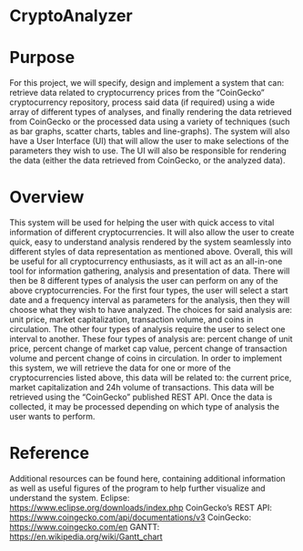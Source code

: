 # CryptoAnalyzer
# Purpose
For this project, we will specify, design and implement a system that can: retrieve data related to cryptocurrency prices from the “CoinGecko” cryptocurrency repository, process said data (if required) using a wide array of different types of analyses, and finally rendering the data retrieved from CoinGecko or the processed data using a variety of techniques (such as bar graphs, scatter charts, tables and line-graphs). The system will also have a User Interface (UI) that will allow the user to make selections of the parameters they wish to use. The UI will also be responsible for rendering the data (either the data retrieved from CoinGecko, or the analyzed data).
# Overview
This system will be used for helping the user with quick access to vital information of different cryptocurrencies. It will also allow the user to create quick, easy to understand analysis rendered by the system seamlessly into different styles of data representation as mentioned above. Overall, this will be useful for all cryptocurrency enthusiasts, as it will act as an all-in-one tool for information gathering, analysis and presentation of data.
There will then be 8 different types of analysis the user can perform on any of the above cryptocurrencies. For the first four types, the user will select a start date and a frequency interval as parameters for the analysis, then they will choose what they wish to have analyzed. The choices for said analysis are: unit price, market capitalization, transaction volume, and coins in circulation. The other four types of analysis require the user to select one interval to another. These four types of analysis are: percent change of unit price, percent change of market cap value, percent change of transaction volume and percent change of coins in circulation.
In order to implement this system, we will retrieve the data for one or more of the cryptocurrencies listed above, this data will be related to: the current price, market capitalization and 24h volume of transactions. This data will be retrieved using the “CoinGecko” published REST API. Once the data is collected, it may be processed depending on which type of analysis the user wants to perform.
# Reference
Additional resources can be found here, containing additional information as well as useful figures of the program to help further visualize and understand the system.
Eclipse: https://www.eclipse.org/downloads/index.php
CoinGecko’s REST API: https://www.coingecko.com/api/documentations/v3 CoinGecko: https://www.coingecko.com/en
GANTT: https://en.wikipedia.org/wiki/Gantt_chart

